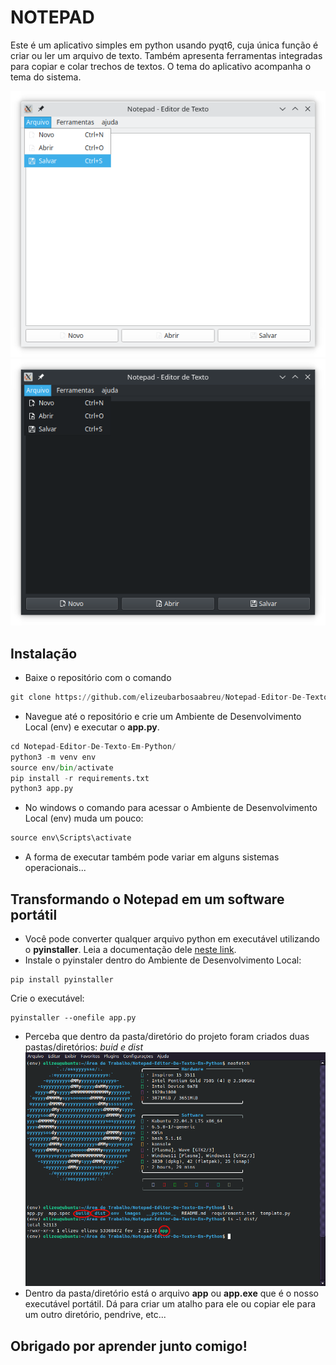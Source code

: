 
# NOTEPAD

Este é um aplicativo simples em python usando pyqt6, cuja única função é criar ou ler um arquivo de texto. Também apresenta ferramentas integradas para copiar e colar trechos de textos. O tema do aplicativo acompanha o tema do sistema.

![Tema Claro visualizado no Kubuntu](/images/captura_de_tela_light.png)
![Tema escuro](/images/captura_de_tela.png)

## Instalação

- Baixe o repositório com o comando 
~~~python
git clone https://github.com/elizeubarbosaabreu/Notepad-Editor-De-Texto-Em-Python.git
~~~
- Navegue até o repositório e crie um Ambiente de Desenvolvimento Local (env) e executar o **app.py**.
~~~python
cd Notepad-Editor-De-Texto-Em-Python/
python3 -m venv env
source env/bin/activate
pip install -r requirements.txt 
python3 app.py
~~~
- No windows o comando para acessar o Ambiente de Desenvolvimento Local (env) muda um pouco:
~~~python
source env\Scripts\activate
~~~
- A forma de executar também pode variar em alguns sistemas operacionais...

## Transformando o Notepad em um software portátil
- Você pode converter qualquer arquivo python em executável utilizando o **pyinstaller**. Leia a documentação dele [neste link](https://pyinstaller.org/en/stable/).
- Instale o pyinstaler dentro do Ambiente de Desenvolvimento Local:
~~~shell
pip install pyinstaller
~~~
Crie o executável:
~~~shell
pyinstaller --onefile app.py
~~~
- Perceba que dentro da pasta/diretório do projeto foram criados duas pastas/diretórios: *buid e dist*
![terminal](/images/terminal.png)
- Dentro da pasta/diretório está o arquivo **app** ou **app.exe** que é o nosso executável portátil. Dá para criar um atalho para ele ou copiar ele para um outro diretório, pendrive, etc...

## Obrigado por aprender junto comigo!
